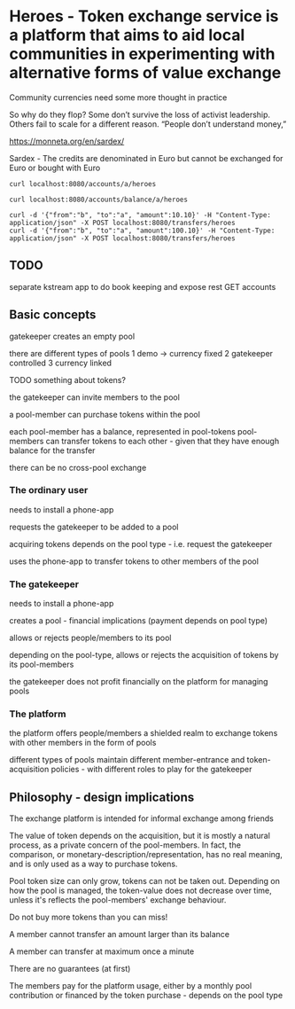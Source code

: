 # Heroes - Token exchange service is a platform that aims to aid local communities in experimenting with alternative forms of value exchange

Community currencies need some more thought in practice

So why do they flop? Some don’t survive the loss of activist leadership. Others fail to scale for a different reason. “People don’t understand money,”

https://monneta.org/en/sardex/

Sardex - The credits are denominated in Euro but cannot be exchanged for Euro or bought with Euro

```
curl localhost:8080/accounts/a/heroes

curl localhost:8080/accounts/balance/a/heroes

curl -d '{"from":"b", "to":"a", "amount":10.10}' -H "Content-Type: application/json" -X POST localhost:8080/transfers/heroes
curl -d '{"from":"b", "to":"a", "amount":100.10}' -H "Content-Type: application/json" -X POST localhost:8080/transfers/heroes

```

## TODO
separate kstream app to do book keeping and expose rest GET accounts


## Basic concepts

gatekeeper creates an empty pool

there are different types of pools
1 demo -> currency fixed
2 gatekeeper controlled
3 currency linked

TODO something about tokens?

the gatekeeper can invite members to the pool

a pool-member can purchase tokens within the pool

each pool-member has a balance, represented in pool-tokens
pool-members can transfer tokens to each other - given that they have enough balance for the transfer

there can be no cross-pool exchange

### The ordinary user

needs to install a phone-app

requests the gatekeeper to be added to a pool

acquiring tokens depends on the pool type - i.e. request the gatekeeper

uses the phone-app to transfer tokens to other members of the pool

### The gatekeeper

needs to install a phone-app

creates a pool - financial implications (payment depends on pool type)

allows or rejects people/members to its pool

depending on the pool-type, allows or rejects the acquisition of tokens by its pool-members

the gatekeeper does not profit financially on the platform for managing pools 

### The platform

the platform offers people/members a shielded realm to exchange tokens with other members in the form of pools

different types of pools maintain different member-entrance and token-acquisition policies - with different roles to play for the gatekeeper


## Philosophy - design implications

The exchange platform is intended for informal exchange among friends

The value of token depends on the acquisition, but it is mostly a natural process, as a private concern of the pool-members. In fact, 
the comparison, or monetary-description/representation, has no real meaning, and is only used as a way to purchase tokens.

Pool token size can only grow, tokens can not be taken out. Depending on how the pool is managed, the token-value does not decrease over time, unless it's reflects the pool-members' exchange behaviour.

Do not buy more tokens than you can miss!

A member cannot transfer an amount larger than its balance

A member can transfer at maximum once a minute 

There are no guarantees (at first)

The members pay for the platform usage, either by a monthly pool contribution or financed by the token purchase - depends on the pool type



